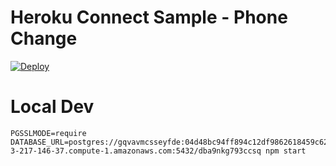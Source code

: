# Heroku Connect Sample - Phone Change

[![Deploy](https://www.herokucdn.com/deploy/button.png)](https://heroku.com/deploy?template=https://github.com/Devavraath/hello-world)

# Local Dev

    PGSSLMODE=require DATABASE_URL=postgres://gqvavmcsseyfde:04d48bc94ff894c12df9862618459c62c50c8ab81aaabd56569f7bbbac1ccac2@ec2-3-217-146-37.compute-1.amazonaws.com:5432/dba9nkg793ccsq npm start
